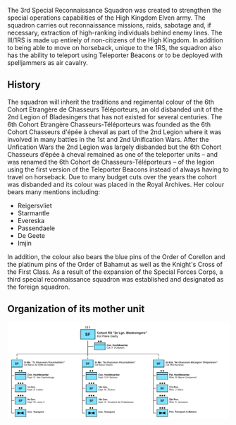 The 3rd Special Reconnaissance Squadron was created to strengthen the special operations capabilities of the High Kingdom Elven army. The squadron carries out reconnaissance missions, raids, sabotage and, if necessary, extraction of high-ranking individuals behind enemy lines. The III/1RS is made up entirely of non-citizens of the High Kingdom. In addition to being able to move on horseback, unique to the 1RS, the squadron also has the ability to teleport using Teleporter Beacons or to be deployed with spelljammers as air cavalry.

## History
The squadron will inherit the traditions and regimental colour of the 6th Cohort Etrangère de Chasseurs Téléporteurs, an old disbanded unit of the 2nd Legion of Bladesingers that has not existed for several centuries. The 6th Cohort Etrangère Chasseurs-Téléporteurs was founded as the 6th Cohort Chasseurs d'épée à cheval as part of the 2nd Legion where it was involved in many battles in the 1st and 2nd Unification Wars. After the Unfication Wars the 2nd Legion was largely disbanded but the 6th Cohort Chasseurs d’épée à cheval remained as one of the teleporter units – and was renamed the 6th Cohort de Chasseurs-Téléporteurs – of the legion using the first version of the Teleporter Beacons instead of always having to travel on horseback. Due to many budget cuts over the years the cohort was disbanded and its colour was placed in the Royal Archives. Her colour bears many mentions including:

* Reigersvliet
* Starmantle
* Evereska
* Passendaele
* De Geete
* Imjin

In addition, the colour also bears the blue pins of the Order of Corellon and the platinum pins of the Order of Bahamut as well as the Knight's Cross of the First Class. As a result of the expansion of the Special Forces Corps, a third special reconnaissance squadron was established and designated as the foreign squadron.

## Organization of its mother unit
![cohort](../../../img/2Lgn.png)
 